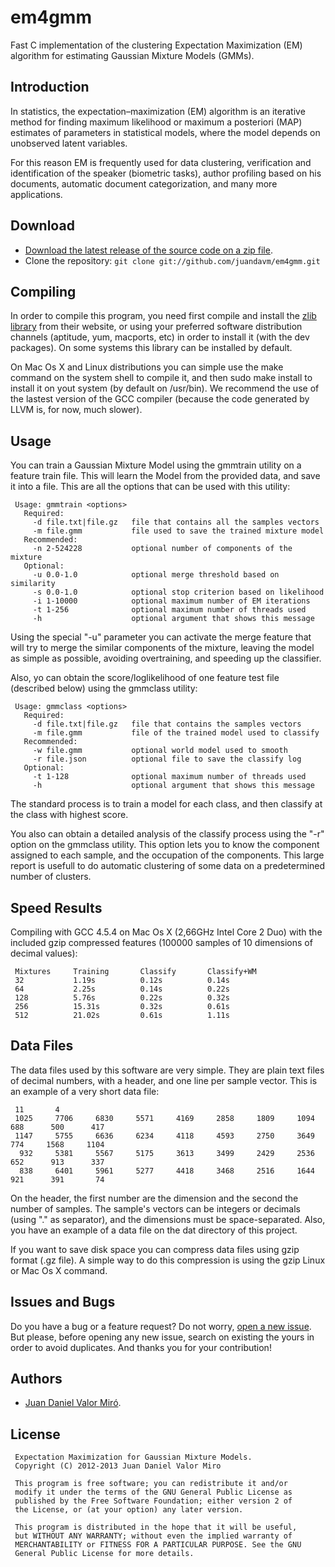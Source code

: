 em4gmm
======

Fast C implementation of the clustering Expectation Maximization (EM) algorithm for estimating Gaussian Mixture Models (GMMs).

Introduction
------------
In statistics, the expectation–maximization (EM) algorithm is an iterative method for finding maximum likelihood or maximum a posteriori (MAP) estimates of parameters in statistical models, where the model depends on unobserved latent variables.

For this reason EM is frequently used for data clustering, verification and identification of the speaker (biometric tasks), author profiling based on his documents, automatic document categorization, and many more applications.

Download
--------
* [Download the latest release of the source code on a zip file](https://github.com/juandavm/em4gmm/zipball/master).
* Clone the repository: `git clone git://github.com/juandavm/em4gmm.git`

Compiling
---------

In order to compile this program, you need first compile and install the [zlib library](http://www.zlib.net) from their website, or using your preferred software distribution channels (aptitude, yum, macports, etc) in order to install it (with the dev packages). On some systems this library can be installed by default.

On Mac Os X and Linux distributions you can simple use the make command on the system shell to compile it, and then sudo make install to install it on yout system (by default on /usr/bin). We recommend the use of the lastest version of the GCC compiler (because the code generated by LLVM is, for now, much slower).

Usage
-----

You can train a Gaussian Mixture Model using the gmmtrain utility on a feature train file. This will learn the Model from the provided data, and save it into a file. This are all the options that can be used with this utility:

     Usage: gmmtrain <options>
       Required:
         -d file.txt|file.gz   file that contains all the samples vectors
         -m file.gmm           file used to save the trained mixture model
       Recommended:
         -n 2-524228           optional number of components of the mixture
       Optional:
         -u 0.0-1.0            optional merge threshold based on similarity
         -s 0.0-1.0            optional stop criterion based on likelihood
         -i 1-10000            optional maximum number of EM iterations
         -t 1-256              optional maximum number of threads used
         -h                    optional argument that shows this message

Using the special "-u" parameter you can activate the merge feature that will try to merge the similar components of the mixture, leaving the model as simple as possible, avoiding overtraining, and speeding up the classifier.

Also, yo can obtain the score/loglikelihood of one feature test file (described below) using the gmmclass utility:

     Usage: gmmclass <options>
       Required:
         -d file.txt|file.gz   file that contains the samples vectors
         -m file.gmm           file of the trained model used to classify
       Recommended:
         -w file.gmm           optional world model used to smooth
         -r file.json          optional file to save the classify log
       Optional:
         -t 1-128              optional maximum number of threads used
         -h                    optional argument that shows this message

The standard process is to train a model for each class, and then classify at the class with highest score.

You also can obtain a detailed analysis of the classify process using the "-r" option on the gmmclass utility. This option lets you to know the component assigned to each sample, and the occupation of the components. This large report is usefull to do automatic clustering of some data on a predetermined number of clusters.

Speed Results
-------------

Compiling with GCC 4.5.4 on Mac Os X (2,66GHz Intel Core 2 Duo) with the included gzip compressed features (100000 samples of 10 dimensions of decimal values):

     Mixtures     Training       Classify       Classify+WM
     32           1.19s          0.12s          0.14s
     64           2.25s          0.14s          0.22s
     128          5.76s          0.22s          0.32s
     256          15.31s         0.32s          0.61s
     512          21.02s         0.61s          1.11s

Data Files
----------

The data files used by this software are very simple. They are plain text files of decimal numbers, with a header, and one line per sample vector. This is an example of a very short data file:

     11       4
     1025     7706     6830     5571     4169     2858     1809     1094      688      500      417
     1147     5755     6636     6234     4118     4593     2750     3649      774     1568     1104
      932     5381     5567     5175     3613     3499     2429     2536      652      913      337
      838     6401     5961     5277     4418     3468     2516     1644      921      391       74

On the header, the first number are the dimension and the second the number of samples. The sample's vectors can be integers or decimals (using "." as separator), and the dimensions must be space-separated. Also, you have an example of a data file on the dat directory of this project.

If you want to save disk space you can compress data files using gzip format (.gz file). A simple way to do this compression is using the gzip Linux or Mac Os X command.

Issues and Bugs
---------------
Do you have a bug or a feature request? Do not worry, [open a new issue](https://github.com/juandavm/em4gmm/issues). But please, before opening any new issue, search on existing the yours in order to avoid duplicates. And thanks you for your contribution!

Authors
------
 * [Juan Daniel Valor Miró](http://www.juandaniel.es/).

License
-------
     Expectation Maximization for Gaussian Mixture Models.
     Copyright (C) 2012-2013 Juan Daniel Valor Miro

     This program is free software; you can redistribute it and/or
     modify it under the terms of the GNU General Public License as
     published by the Free Software Foundation; either version 2 of
     the License, or (at your option) any later version.

     This program is distributed in the hope that it will be useful,
     but WITHOUT ANY WARRANTY; without even the implied warranty of
     MERCHANTABILITY or FITNESS FOR A PARTICULAR PURPOSE. See the GNU
     General Public License for more details.

